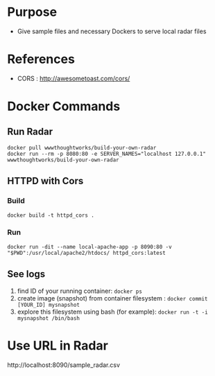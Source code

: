 # Purpose
* Give sample files and necessary Dockers to serve local radar files

# References
* CORS : http://awesometoast.com/cors/

# Docker Commands

## Run Radar
`docker pull wwwthoughtworks/build-your-own-radar`  
`docker run --rm -p 8080:80 -e SERVER_NAMES="localhost 127.0.0.1" wwwthoughtworks/build-your-own-radar`

## HTTPD with Cors

### Build
`docker build -t httpd_cors . ` 
 
### Run
`docker run -dit --name local-apache-app -p 8090:80 -v "$PWD":/usr/local/apache2/htdocs/ httpd_cors:latest`

## See logs
1. find ID of your running container: `docker ps`
2. create image (snapshot) from container filesystem : `docker commit [YOUR_ID] mysnapshot`
3. explore this filesystem using bash (for example): `docker run -t -i mysnapshot /bin/bash`

# Use URL in Radar
http://localhost:8090/sample_radar.csv